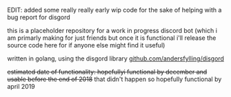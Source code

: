 EDIT: added some really really early wip code for the sake of helping with a bug report for disgord

this is a placeholder repository for a work in progress discord bot (which i am primarly making for just friends but once it is functional i'll release the source code here for if anyone else might find it useful)

written in golang, using the disgord library [github.com/andersfylling/disgord](https://github.com/andersfylling/disgord)

~~estimated date of functionality: hopefullyi functional by december and usable before the end of 2018~~
that didn't happen so hopefully functional by april 2019
